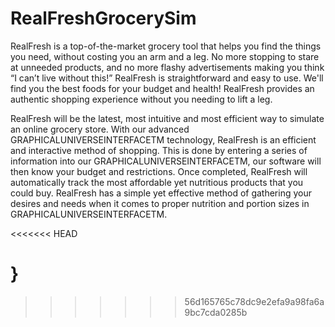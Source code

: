 # RealFreshGrocerySim
RealFresh is a top-of-the-market grocery tool that helps you find the things you need, without costing you an arm and a leg. 
No more stopping to stare at unneeded products, and no more flashy advertisements making you think “I can’t live without this!” RealFresh is straightforward and easy to use. 
We'll find you the best foods for your budget and health!
RealFresh provides an authentic shopping experience without you needing to lift a leg.

RealFresh will be the latest, most intuitive and most efficient way to simulate an online grocery store. 
With our advanced GRAPHICALUNIVERSEINTERFACETM technology, RealFresh is an efficient and interactive method of shopping. 
This is done by entering a series of information into our GRAPHICALUNIVERSEINTERFACETM, our software will then know your budget and restrictions. 
Once completed, RealFresh will automatically track the most affordable yet nutritious products that you could buy.
RealFresh has a simple yet effective method of gathering your desires and needs when it comes to proper nutrition and portion sizes in GRAPHICALUNIVERSEINTERFACETM. 

<<<<<<< HEAD

}
=======
>>>>>>> 56d165765c78dc9e2efa9a98fa6a9bc7cda0285b
